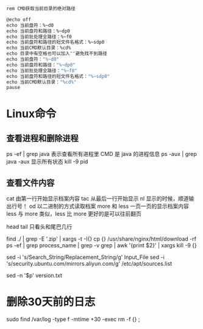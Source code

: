 

```vb

rem CMD获取当前目录的绝对路径

@echo off
echo 当前盘符：%~d0
echo 当前盘符和路径：%~dp0
echo 当前批处理全路径：%~f0
echo 当前盘符和路径的短文件名格式：%~sdp0
echo 当前CMD默认目录：%cd%
echo 目录中有空格也可以加入""避免找不到路径
echo 当前盘符："%~d0"
echo 当前盘符和路径："%~dp0"
echo 当前批处理全路径："%~f0"
echo 当前盘符和路径的短文件名格式："%~sdp0"
echo 当前CMD默认目录："%cd%"
pause

```


# Linux命令
## 查看进程和删除进程
ps -ef | grep java
表示查看所有进程里 CMD 是 java 的进程信息
ps -aux | grep java
-aux 显示所有状态
kill -9 pid

## 查看文件内容

cat   由第一行开始显示档案内容
tac   从最后一行开始显示
nl   显示的时候，顺道输出行号！
od   以二进制的方式读取档案
more 和 less 一页一页的显示档案内容 less 与 more 类似，less 比 more 更好的是可以往前翻页

head tail 只看头和尾巴几行


find ./  | grep -E '.zip' | xargs -t -I{} cp {} /usr/share/nginx/html/download -rf
ps -ef | grep process_name | grep -v grep | awk '{print $2}' | xargs kill -9 {}


sed -i 's/Search_String/Replacement_String/g' Input_File
sed -i 's/security.ubuntu.com/mirrors.aliyun.com/g' /etc/apt/sources.list


sed -n '$p' version.txt
# 删除30天前的日志
sudo find /var/log -type f -mtime +30 -exec rm -f {} \;